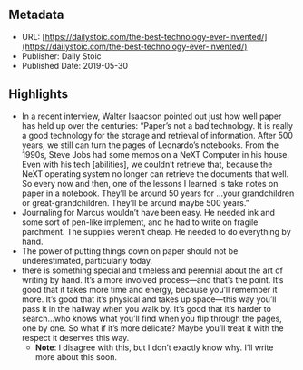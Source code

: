 ## Metadata
* URL: [https://dailystoic.com/the-best-technology-ever-invented/](https://dailystoic.com/the-best-technology-ever-invented/)
* Publisher: Daily Stoic
* Published Date: 2019-05-30


## Highlights
* In a recent interview, Walter Isaacson pointed out just how well paper has held up over the centuries: “Paper’s not a bad technology. It is really a good technology for the storage and retrieval of information. After 500 years, we still can turn the pages of Leonardo’s notebooks. From the 1990s, Steve Jobs had some memos on a NeXT Computer in his house. Even with his tech [abilities], we couldn’t retrieve that, because the NeXT operating system no longer can retrieve the documents that well. So every now and then, one of the lessons I learned is take notes on paper in a notebook. They’ll be around 50 years for …your grandchildren or great-grandchildren. They’ll be around maybe 500 years.”
* Journaling for Marcus wouldn’t have been easy. He needed ink and some sort of pen-like implement, and he had to write on fragile parchment. The supplies weren’t cheap. He needed to do everything by hand.
* The power of putting things down on paper should not be underestimated, particularly today.
* there is something special and timeless and perennial about the art of writing by hand. It’s a more involved process—and that’s the point. It’s good that it takes more time and energy, because you’ll remember it more. It’s good that it’s physical and takes up space—this way you’ll pass it in the hallway when you walk by. It’s good that it’s harder to search…who knows what you’ll find when you flip through the pages, one by one. So what if it’s more delicate? Maybe you’ll treat it with the respect it deserves this way.
  * **Note**: I disagree with this, but I don’t exactly know why. I’ll write more about this soon.
